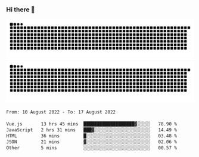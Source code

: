 ### Hi there 👋

![GitHub Snake Light](https://raw.githubusercontent.com/jichangee/jichangee/output/github-snake.svg#gh-light-mode-only)
![GitHub Snake dark](https://raw.githubusercontent.com/jichangee/jichangee/output/github-snake-dark.svg#gh-dark-mode-only)

<!--START_SECTION:waka-->

```text
From: 10 August 2022 - To: 17 August 2022

Vue.js       13 hrs 45 mins  ███████████████████▓░░░░░   78.90 %
JavaScript   2 hrs 31 mins   ███▓░░░░░░░░░░░░░░░░░░░░░   14.49 %
HTML         36 mins         █░░░░░░░░░░░░░░░░░░░░░░░░   03.48 %
JSON         21 mins         ▓░░░░░░░░░░░░░░░░░░░░░░░░   02.06 %
Other        5 mins          ░░░░░░░░░░░░░░░░░░░░░░░░░   00.57 %
```

<!--END_SECTION:waka-->

<!--
![GitHub Snake Light](github-snake.svg#gh-light-mode-only)
![GitHub Snake dark](github-snake-dark.svg#gh-dark-mode-only)
-->

<!--
**jichangee/jichangee** is a ✨ _special_ ✨ repository because its `README.md` (this file) appears on your GitHub profile.

Here are some ideas to get you started:

- 🔭 I’m currently working on ...
- 🌱 I’m currently learning ...
- 👯 I’m looking to collaborate on ...
- 🤔 I’m looking for help with ...
- 💬 Ask me about ...
- 📫 How to reach me: ...
- 😄 Pronouns: ...
- ⚡ Fun fact: ...
-->
